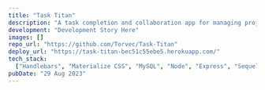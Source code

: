 ```yaml
---
title: "Task Titan"
description: "A task completion and collaboration app for managing projects and crushing tasks! This was the second UC Berkeley group project where I worked on the front-end design and Handlebars templates and implemented the Materialize CSS library."
development: "Development Story Here"
images: []
repo_url: "https://github.com/Torvec/Task-Titan"
deploy_url: "https://task-titan-bec51c55ebe5.herokuapp.com/"
tech_stack:
  ["Handlebars", "Materialize CSS", "MySQL", "Node", "Express", "Sequelize"]
pubDate: "29 Aug 2023"
---
```

